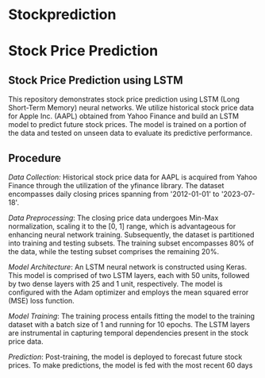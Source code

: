 # Stockprediction
# Stock Price Prediction
##  Stock Price Prediction using LSTM
This repository demonstrates stock price prediction using LSTM (Long Short-Term Memory) neural networks. We utilize historical stock price data for Apple Inc. (AAPL) obtained from Yahoo Finance and build an LSTM model to predict future stock prices. The model is trained on a portion of the data and tested on unseen data to evaluate its predictive performance.

## Procedure


*Data Collection:* Historical stock price data for AAPL is acquired from Yahoo Finance through the utilization of the yfinance library. The dataset encompasses daily closing prices spanning from '2012-01-01' to '2023-07-18'.

*Data Preprocessing*: The closing price data undergoes Min-Max normalization, scaling it to the [0, 1] range, which is advantageous for enhancing neural network training. Subsequently, the dataset is partitioned into training and testing subsets. The training subset encompasses 80% of the data, while the testing subset comprises the remaining 20%.

*Model Architecture*: An LSTM neural network is constructed using Keras. This model is comprised of two LSTM layers, each with 50 units, followed by two dense layers with 25 and 1 unit, respectively. The model is configured with the Adam optimizer and employs the mean squared error (MSE) loss function.

*Model Training*: The training process entails fitting the model to the training dataset with a batch size of 1 and running for 10 epochs. The LSTM layers are instrumental in capturing temporal dependencies present in the stock price data.

*Prediction*: Post-training, the model is deployed to forecast future stock prices. To make predictions, the model is fed with the most recent 60 days
